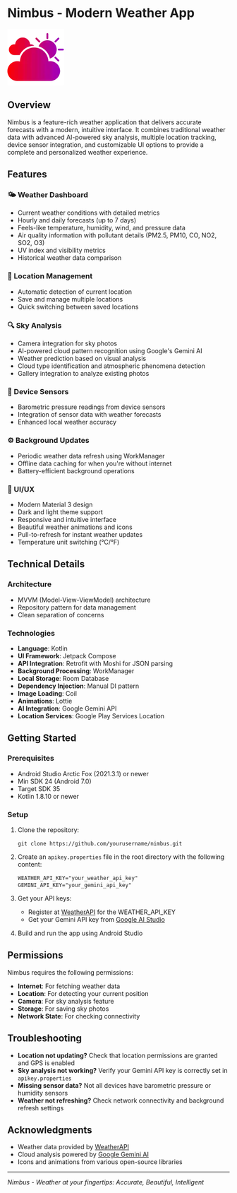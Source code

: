 # Nimbus - Modern Weather App

![Nimbus Logo](assets/cloud_15593838.webp)

## Overview

Nimbus is a feature-rich weather application that delivers accurate forecasts with a modern, intuitive interface. It combines traditional weather data with advanced AI-powered sky analysis, multiple location tracking, device sensor integration, and customizable UI options to provide a complete and personalized weather experience.

## Features

### 🌤️ Weather Dashboard
- Current weather conditions with detailed metrics
- Hourly and daily forecasts (up to 7 days)
- Feels-like temperature, humidity, wind, and pressure data
- Air quality information with pollutant details (PM2.5, PM10, CO, NO2, SO2, O3)
- UV index and visibility metrics
- Historical weather data comparison

### 📍 Location Management
- Automatic detection of current location
- Save and manage multiple locations
- Quick switching between saved locations

### 🔍 Sky Analysis
- Camera integration for sky photos
- AI-powered cloud pattern recognition using Google's Gemini AI
- Weather prediction based on visual analysis
- Cloud type identification and atmospheric phenomena detection
- Gallery integration to analyze existing photos

### 📱 Device Sensors
- Barometric pressure readings from device sensors
- Integration of sensor data with weather forecasts
- Enhanced local weather accuracy

### ⚙️ Background Updates
- Periodic weather data refresh using WorkManager
- Offline data caching for when you're without internet
- Battery-efficient background operations

### 🎨 UI/UX
- Modern Material 3 design
- Dark and light theme support
- Responsive and intuitive interface
- Beautiful weather animations and icons
- Pull-to-refresh for instant weather updates
- Temperature unit switching (°C/°F)

## Technical Details

### Architecture
- MVVM (Model-View-ViewModel) architecture
- Repository pattern for data management
- Clean separation of concerns

### Technologies
- **Language**: Kotlin
- **UI Framework**: Jetpack Compose
- **API Integration**: Retrofit with Moshi for JSON parsing
- **Background Processing**: WorkManager
- **Local Storage**: Room Database
- **Dependency Injection**: Manual DI pattern
- **Image Loading**: Coil
- **Animations**: Lottie
- **AI Integration**: Google Gemini API
- **Location Services**: Google Play Services Location

## Getting Started

### Prerequisites
- Android Studio Arctic Fox (2021.3.1) or newer
- Min SDK 24 (Android 7.0)
- Target SDK 35
- Kotlin 1.8.10 or newer

### Setup
1. Clone the repository:
   ```
   git clone https://github.com/yourusername/nimbus.git
   ```

2. Create an `apikey.properties` file in the root directory with the following content:
   ```
   WEATHER_API_KEY="your_weather_api_key"
   GEMINI_API_KEY="your_gemini_api_key"
   ```

3. Get your API keys:
   - Register at [WeatherAPI](https://www.weatherapi.com/) for the WEATHER_API_KEY
   - Get your Gemini API key from [Google AI Studio](https://ai.google.dev/)

4. Build and run the app using Android Studio

## Permissions

Nimbus requires the following permissions:
- **Internet**: For fetching weather data
- **Location**: For detecting your current position
- **Camera**: For sky analysis feature
- **Storage**: For saving sky photos
- **Network State**: For checking connectivity

## Troubleshooting

- **Location not updating?** Check that location permissions are granted and GPS is enabled
- **Sky analysis not working?** Verify your Gemini API key is correctly set in `apikey.properties`
- **Missing sensor data?** Not all devices have barometric pressure or humidity sensors
- **Weather not refreshing?** Check network connectivity and background refresh settings

## Acknowledgments

- Weather data provided by [WeatherAPI](https://www.weatherapi.com/)
- Cloud analysis powered by [Google Gemini AI](https://ai.google.dev/)
- Icons and animations from various open-source libraries

---

*Nimbus - Weather at your fingertips: Accurate, Beautiful, Intelligent*
